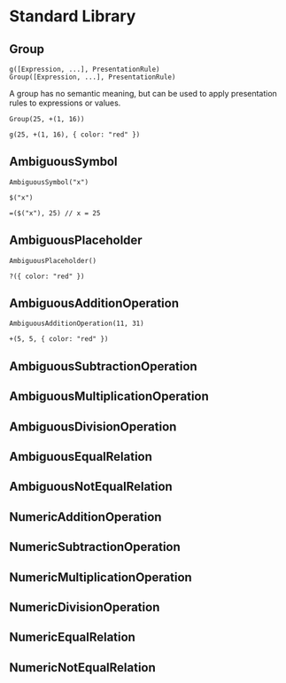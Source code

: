 # Standard Library

## Group

```
g([Expression, ...], PresentationRule)
Group([Expression, ...], PresentationRule)
```

A group has no semantic meaning, but can be used to apply presentation rules to
expressions or values.

```ulm example
Group(25, +(1, 16))
```

```ulm example
g(25, +(1, 16), { color: "red" })
```

## AmbiguousSymbol

```ulm example
AmbiguousSymbol("x")
```

```ulm example
$("x")
```

```ulm example
=($("x"), 25) // x = 25
```

## AmbiguousPlaceholder

```ulm example
AmbiguousPlaceholder()
```

```ulm example
?({ color: "red" })
```

## AmbiguousAdditionOperation

```ulm example
AmbiguousAdditionOperation(11, 31)
```

```ulm example
+(5, 5, { color: "red" })
```

## AmbiguousSubtractionOperation

## AmbiguousMultiplicationOperation

## AmbiguousDivisionOperation

## AmbiguousEqualRelation

## AmbiguousNotEqualRelation

## NumericAdditionOperation

## NumericSubtractionOperation

## NumericMultiplicationOperation

## NumericDivisionOperation

## NumericEqualRelation

## NumericNotEqualRelation
